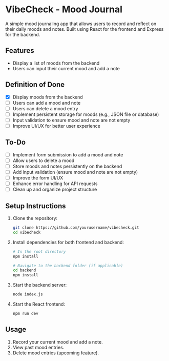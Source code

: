 # VibeCheck - Mood Journal

A simple mood journaling app that allows users to record and reflect on their daily moods and notes. Built using React for the frontend and Express for the backend.

## Features

- Display a list of moods from the backend
- Users can input their current mood and add a note

## Definition of Done

- [x] Display moods from the backend
- [ ] Users can add a mood and note
- [ ] Users can delete a mood entry
- [ ] Implement persistent storage for moods (e.g., JSON file or database)
- [ ] Input validation to ensure mood and note are not empty
- [ ] Improve UI/UX for better user experience

## To-Do

- [ ] Implement form submission to add a mood and note
- [ ] Allow users to delete a mood
- [ ] Store moods and notes persistently on the backend
- [ ] Add input validation (ensure mood and note are not empty)
- [ ] Improve the form UI/UX
- [ ] Enhance error handling for API requests
- [ ] Clean up and organize project structure

## Setup Instructions

1. Clone the repository:

   ```bash
   git clone https://github.com/yourusername/vibecheck.git
   cd vibecheck
   ```

2. Install dependencies for both frontend and backend:

   ```bash
   # In the root directory
   npm install

   # Navigate to the backend folder (if applicable)
   cd backend
   npm install
   ```

3. Start the backend server:

   ```bash
   node index.js
   ```

4. Start the React frontend:
   ```bash
   npm run dev
   ```

## Usage

1. Record your current mood and add a note.
2. View past mood entries.
3. Delete mood entries (upcoming feature).
